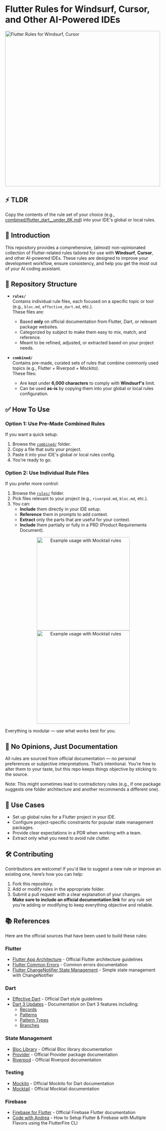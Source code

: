 # Flutter Rules for Windsurf, Cursor, and Other AI-Powered IDEs

<img src="media/flutter_ai_rules.png" width="500" alt="Flutter Rules for Windsurf, Cursor">

## ⚡ TLDR

Copy the contents of the rule set of your choice (e.g., [combined/flutter_dart__under_6K.md](combined/flutter_dart__under_6K.md)) into your IDE's global or local rules.

## 🚀 Introduction

This repository provides a comprehensive, (almost) non-opinionated collection of Flutter-related rules tailored for use with **Windsurf**, **Cursor**, and other AI-powered IDEs. These rules are designed to improve your development workflow, ensure consistency, and help you get the most out of your AI coding assistant.

## 📁 Repository Structure

- **`rules/`**  
  Contains individual rule files, each focused on a specific topic or tool (e.g., `bloc.md`, `effective_dart.md`, etc.).  
  These files are:
    - Based **only** on official documentation from Flutter, Dart, or relevant package websites.
    - Categorized by subject to make them easy to mix, match, and reference.
    - Meant to be refined, adjusted, or extracted based on your project needs.

- **`combined/`**  
  Contains pre-made, curated sets of rules that combine commonly used topics (e.g., Flutter + Riverpod + Mockito).  
  These files:
    - Are kept under **6,000 characters** to comply with **Windsurf's** limit.
    - Can be used **as-is** by copying them into your global or local rules configuration.

## ✅ How To Use

### Option 1: Use Pre-Made Combined Rules

If you want a quick setup:

1. Browse the [`combined/`](./combined) folder.
2. Copy a file that suits your project.
3. Paste it into your IDE's global or local rules config.
4. You're ready to go.

### Option 2: Use Individual Rule Files

If you prefer more control:

1. Browse the [`rules/`](./rules) folder.
2. Pick files relevant to your project (e.g., `riverpod.md`, `bloc.md`, etc.).
3. You can:
    - **Include** them directly in your IDE setup.
    - **Reference** them in prompts to add context.
    - **Extract** only the parts that are useful for your context.
    - **Include** them partially or fully in a PRD (Product Requirements Document).

<div align="center">
  <img src="media/mocktail_md_01.png" width="300" alt="Example usage with Mocktail rules">
  <img src="media/mocktail_md_02.png" width="300" alt="Example usage with Mocktail rules">
</div>

Everything is modular — use what works best for you.

## 📏 No Opinions, Just Documentation

All rules are sourced from official documentation — no personal preferences or subjective interpretations. That’s intentional. You’re free to alter them to your taste, but this repo keeps things objective by sticking to the source.

Note: This might sometimes lead to contradictory rules (e.g., if one package suggests one folder architecture and another recommends a different one).

## 📌 Use Cases

- Set up global rules for a Flutter project in your IDE.
- Configure project-specific constraints for popular state management packages.
- Provide clear expectations in a PDR when working with a team.
- Extract only what you need to avoid rule clutter.

## 🛠️ Contributing

Contributions are welcome! If you'd like to suggest a new rule or improve an existing one, here’s how you can help:

1. Fork this repository.
2. Add or modify rules in the appropriate folder.
3. Submit a pull request with a clear explanation of your changes.  
   **Make sure to include an official documentation link** for any rule set you’re adding or modifying to keep everything objective and reliable.

## 📚 References

Here are the official sources that have been used to build these rules:

### Flutter
- [Flutter App Architecture](https://docs.flutter.dev/app-architecture) - Official Flutter architecture guidelines
- [Flutter Common Errors](https://docs.flutter.dev/testing/common-errors) - Common errors documentation
- [Flutter ChangeNotifier State Management](https://docs.flutter.dev/data-and-backend/state-mgmt/simple) - Simple state management with ChangeNotifier

### Dart
- [Effective Dart](https://dart.dev/effective-dart) - Official Dart style guidelines
- [Dart 3 Updates](https://dart.dev/language) - Documentation on Dart 3 features including:
  - [Records](https://dart.dev/language/records)
  - [Patterns](https://dart.dev/language/patterns)
  - [Pattern Types](https://dart.dev/language/pattern-types)
  - [Branches](https://dart.dev/language/branches)

### State Management
- [Bloc Library](https://bloclibrary.dev/) - Official Bloc library documentation
- [Provider](https://pub.dev/packages/provider) - Official Provider package documentation
- [Riverpod](https://riverpod.dev/) - Official Riverpod documentation

### Testing
- [Mockito](https://pub.dev/packages/mockito) - Official Mockito for Dart documentation
- [Mocktail](https://pub.dev/packages/mocktail) - Official Mocktail documentation

### Firebase
- [Firebase for Flutter](https://firebase.google.com/docs/flutter/setup) - Official Firebase Flutter documentation
- [Code with Andrea](https://codewithandrea.com/articles/flutter-firebase-multiple-flavors-flutterfire-cli/) - How to Setup Flutter & Firebase with Multiple Flavors using the FlutterFire CLI
